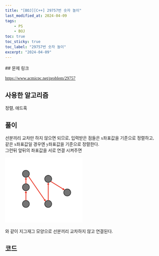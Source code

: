 ```yaml
---
title: "[BOJ][C++] 29757번 숫자 놀이"
last_modified_at: 2024-04-09
tags:
    - PS
    - BOJ
toc: true
toc_sticky: true
toc_label: "29757번 숫자 놀이"
excerpt: "2024-04-09"
---
```


<style>
  .font-style {
    font-family: "TheJamsil5Bold";
    font-style: normal;
    font-size: 1em;
    font-weight: 100;
  }
</style>
<p style="font-size:1.2em"> </p>
## 문제 링크

[<span class="font-style">https://www.acmicpc.net/problem/29757</span>](https://www.acmicpc.net/problem/29757)

## 사용한 알고리즘

<p class="font-style"> 정렬, 애드혹 </p>

## 풀이

<p class="font-style"> 선분끼리 교차만 하지 않으면 되므로, 입력받은 점들은 x좌표값을 기준으로 정렬하고, <br>같은 x좌표값일 경우엔 y좌표값을 기준으로 정렬한다. <br> 그런뒤 앞뒤의 좌표값을 서로 연결 시켜주면</p>

<img src="../assets/img/BOJ_29757_img1.png" width="50%" height="auto">

<p class="font-style"> 와 같이 지그재그 모양으로 선분끼리 교차하지 않고 연결된다.</p>

## 코드

<div class="my-gist">
  <script src="https://gist.github.com/nanowater/751ac94fc75a82e4bf86755d1cacc688.js"></script>
</div>

<style>
  /* https://github.com/lonekorean/gist-syntax-themes */
  @import url('https://cdn.rawgit.com/lonekorean/gist-syntax-themes/d49b91b3/stylesheets/idle-fingers.css');

  @import url('https://fonts.googleapis.com/css?family=Fira+Code');
  .my-gist body {
    font: 16px 'Fira Code', monospace;
  }
  .my-gist body .gist .gist-file {
    border-color: #555 #555 #444
  }
  .my-gist body .gist .gist-data {
    border-color: #555
  }
  .my-gist body .gist .gist-meta {
    color: #ffffff;
    background: #373737; 
  }
  .my-gist body .gist .gist-meta a {
    color: #ffffff
  }
  .my-gist body .gist .gist-data .pl-s .pl-s1 {
    color: #a5c261
  }
</style>
